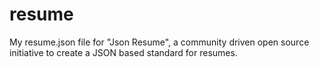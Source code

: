 resume
======

My resume.json file for "Json Resume", a community driven open source initiative to create a JSON based standard for resumes.

